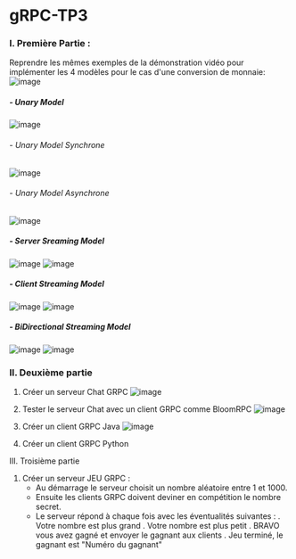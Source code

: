 # gRPC-TP3
 
### I. Première Partie :
Reprendre les mêmes exemples de la démonstration vidéo pour implémenter les 4 modèles pour le cas d'une conversion de monnaie:
 ![image](https://user-images.githubusercontent.com/120368654/234797185-a00fc3f3-0223-494e-ad27-9a8c5304920c.png)
 
##### - Unary Model
![image](https://user-images.githubusercontent.com/120368654/234796864-78326ab8-9770-49ca-aa3f-db73ba6d3bc2.png)
       
###### - Unary Model Synchrone
![image](https://user-images.githubusercontent.com/120368654/234796965-6d089291-04f1-43a7-9a72-a684f7aabdea.png)
            
###### - Unary Model Asynchrone
![image](https://user-images.githubusercontent.com/120368654/234800321-91797d7e-bedc-4397-8a67-18275e7d9f44.png)
            
##### - Server Sreaming Model
![image](https://user-images.githubusercontent.com/120368654/234804090-0cebb14b-8e8d-4ec6-82ee-e38aaf4254e5.png)
![image](https://user-images.githubusercontent.com/120368654/234805251-4f16e4ff-4dea-4f83-a44a-a056ac02d75f.png)
     
##### - Client Streaming Model
![image](https://user-images.githubusercontent.com/120368654/234812151-6e01b3e4-c40e-4e59-bb2f-99a82023cc70.png)
![image](https://user-images.githubusercontent.com/120368654/234816670-9e641881-e902-4a5e-9dcd-388879406e64.png)
     
##### - BiDirectional Streaming Model
![image](https://user-images.githubusercontent.com/120368654/234818657-1594b729-9d0a-4385-adab-1e855f241fce.png)
![image](https://user-images.githubusercontent.com/120368654/234819747-dc6760ac-d5eb-43ed-9922-89fa497afb7f.png)


### II. Deuxième partie
 1. Créer un serveur Chat GRPC
![image](https://user-images.githubusercontent.com/120368654/234832200-59e87b1c-6e49-4b5d-aaa2-6c8985934296.png)
 
 2. Tester le serveur Chat avec un client GRPC comme BloomRPC
![image](https://user-images.githubusercontent.com/120368654/234832438-d44bd292-bdc1-43e6-b453-fa026704ecb3.png)

 3. Créer un client GRPC Java
![image](https://user-images.githubusercontent.com/120368654/234846225-22de939f-ddc5-4ce6-8c4e-c58a3c3424c6.png)

 4. Créer un client GRPC Python

III. Troisième partie
 1. Créer un serveur JEU GRPC :
     - Au démarrage le serveur choisit un nombre aléatoire entre 1 et 1000. 
     - Ensuite les clients GRPC doivent deviner en compétition le nombre secret.
     - Le serveur répond à chaque fois avec les éventualités suivantes :
        . Votre nombre est plus grand
        . Votre nombre est plus petit
        . BRAVO vous avez gagné et envoyer le gagnant aux clients
        . Jeu terminé, le gagnant est "Numéro du gagnant"

